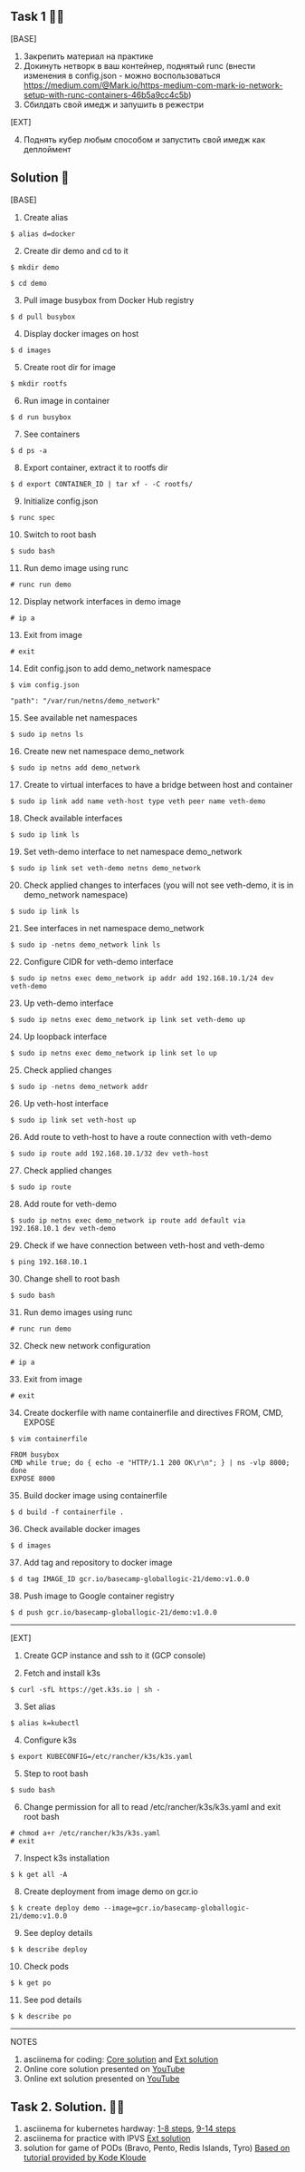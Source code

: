 ## Task 1 :man_technologist:

[BASE]

1. Закрепить материал на практике
2. Докинуть нетворк в ваш контейнер, поднятый runc (внести изменения в config.json - можно воспользоваться https://medium.com/@Mark.io/https-medium-com-mark-io-network-setup-with-runc-containers-46b5a9cc4c5b)
3. Сбилдать свой имедж и запушить в режестри

[EXT]

4. Поднять кубер любым способом и запустить свой имедж как деплоймент

## Solution :monocle_face:

[BASE]
1. Create alias
```
$ alias d=docker
```
2. Create dir demo and cd to it
```
$ mkdir demo
```
```
$ cd demo
```
3. Pull image busybox from Docker Hub registry
```
$ d pull busybox
```
4. Display docker images on host
```
$ d images
```
5. Create root dir for image
```
$ mkdir rootfs
```
6. Run image in container
```
$ d run busybox
```
7. See containers
```
$ d ps -a
```
8. Export container, extract it to rootfs dir
```
$ d export CONTAINER_ID | tar xf - -C rootfs/
```
9. Initialize config.json
```
$ runc spec
```
10. Switch to root bash
```
$ sudo bash
```
11. Run demo image using runc
```
# runc run demo
```
12. Display network interfaces in demo image
```
# ip a
```
13. Exit from image
```
# exit
```
14. Edit config.json to add demo_network namespace
```
$ vim config.json
```
```
"path": "/var/run/netns/demo_network"
```
15. See available net namespaces
```
$ sudo ip netns ls
```
16. Create new net namespace demo_network
```
$ sudo ip netns add demo_network
```
17. Create to virtual interfaces to have a bridge between host and container
```
$ sudo ip link add name veth-host type veth peer name veth-demo
```
18. Check available interfaces
```
$ sudo ip link ls
```
19. Set veth-demo interface to net namespace demo_network
```
$ sudo ip link set veth-demo netns demo_network
``` 
20. Check applied changes to interfaces (you will not see veth-demo, it is in demo_network namespace)
```
$ sudo ip link ls
```
21. See interfaces in net namespace demo_network
```
$ sudo ip -netns demo_network link ls
```
22. Configure CIDR for veth-demo interface
```
$ sudo ip netns exec demo_network ip addr add 192.168.10.1/24 dev veth-demo
```
23. Up veth-demo interface
```
$ sudo ip netns exec demo_network ip link set veth-demo up
```
24. Up loopback interface
```
$ sudo ip netns exec demo_network ip link set lo up
```
25. Check applied changes
```
$ sudo ip -netns demo_network addr
```
26. Up veth-host interface
```
$ sudo ip link set veth-host up
```
26. Add route to veth-host to have a route connection with veth-demo
```
$ sudo ip route add 192.168.10.1/32 dev veth-host
```
27. Check applied changes
```
$ sudo ip route
```
28. Add route for veth-demo
```
$ sudo ip netns exec demo_network ip route add default via 192.168.10.1 dev veth-demo
```
29. Check if we have connection between veth-host and veth-demo
```
$ ping 192.168.10.1
```
30. Change shell to root bash
```
$ sudo bash
```
31. Run demo images using runc
```
# runc run demo
```
32. Check new network configuration
```
# ip a
```
33. Exit from image
```
# exit
```
34. Create dockerfile with name containerfile and directives FROM, CMD, EXPOSE
```
$ vim containerfile
```
```
FROM busybox
CMD while true; do { echo -e "HTTP/1.1 200 OK\r\n"; } | ns -vlp 8000; done
EXPOSE 8000
```
35. Build docker image using containerfile
```
$ d build -f containerfile .
```
36. Check available docker images
```
$ d images
```
37. Add tag and repository to docker image
```
$ d tag IMAGE_ID gcr.io/basecamp-globallogic-21/demo:v1.0.0
```
38. Push image to Google container registry
```
$ d push gcr.io/basecamp-globallogic-21/demo:v1.0.0
```
---
[EXT]

1. Create GCP instance and ssh to it (GCP console)

2. Fetch and install k3s
```
$ curl -sfL https://get.k3s.io | sh -
```
3. Set alias
```
$ alias k=kubectl
```
4. Configure k3s
```
$ export KUBECONFIG=/etc/rancher/k3s/k3s.yaml
```
5. Step to root bash
```
$ sudo bash
```
6. Change permission for all to read /etc/rancher/k3s/k3s.yaml and exit root bash
```
# chmod a+r /etc/rancher/k3s/k3s.yaml
# exit
```
7. Inspect k3s installation
```
$ k get all -A
```
8. Create deployment from image demo on gcr.io
```
$ k create deploy demo --image=gcr.io/basecamp-globallogic-21/demo:v1.0.0
```
9. See deploy details
```
$ k describe deploy
```
10. Check pods
```
$ k get po
```
11. See pod details
```
$ k describe po
```
---
NOTES
1. asciinema for coding: [Core solution](https://asciinema.org/a/416595) and [Ext solution](https://asciinema.org/a/dZy24YeAycZSu7HTnH5nrmHWd)
2. Online core solution presented on [YouTube](https://youtu.be/1_cRj-NVCSg)
3. Online ext solution presented on [YouTube](https://youtu.be/PAM0Jw4LN2E) 

## Task 2. Solution. :man_technologist:
1. asciinema for kubernetes hardway: [1-8 steps](https://asciinema.org/a/417535), [9-14 steps](https://asciinema.org/a/417538)
2. asciinema for practice with IPVS [Ext solution](https://asciinema.org/a/417539)
3. solution for game of PODs (Bravo, Pento, Redis Islands, Tyro) [Based on tutorial provided by Kode Kloude](https://github.com/dobrozhan/GLBaseCamp2021/blob/main/3_homework_3_Kubernetes-basics/gameOfPods)
